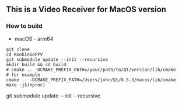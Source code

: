 ## This is a Video Receiver for MacOS version


### How to build
- macOS - arm64
```shell
git clone 
cd RookieGoFPV
git submodule update --init --recursive
mkdir build && cd build
# cmake .. -DCMAKE_PREFIX_PATH=/your/path/to/Qt/version/lib/cmake
# for example
cmake .. -DCMAKE_PREFIX_PATH=/Users/john/Qt/6.5.3/macos/lib/cmake
make -j$(nproc)
```
git submodule update --init --recursive